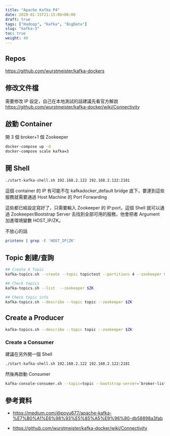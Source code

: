 ```yaml
---
title: "Apache Kafka P4"
date: 2020-01-15T21:15:08+08:00
draft: true
tags: ["Hadoop", "Kafka", "BigData"]
slug: "kafka-3"
toc: true
weight: 40
---
```


## Repos

<https://github.com/wurstmeister/kafka-dockers>

## 修改文件檔

需要修改 IP 設定，自己在本地測試的話建議先看官方解說
<https://github.com/wurstmeister/kafka-docker/wiki/Connectivity>

## 啟動 Container

開 3 個 broker+1 個 Zookeeper

```bash
docker-compose up -d
docker-compose scale kafka=3
```

## 開 Shell

```bash
./start-kafka-shell.sh 192.168.2.122 192.168.2.122:2181
```

這個 container 的 IP 有可能不在 kafkadocker_default bridge 底下，要連到這些服務就需要通過 Host Machine 的 Port Forwarding

這些都已經設定寫好了，只需要輸入 Zookeeper 的 IP:port，這個 Shell 就可以通過 Zookeeper/Bootstrap Server 去找到全部可用的服務，他會把者 Argument 加進環境變數 HOST_IP/ZK。

不放心的話

```bash
printenv | grep -E 'HOST_IP|ZK'
```

## Topic 創建/查詢

```bash
## Create A Topic
kafka-topics.sh --create --topic topictest --partitions 4 --zookeeper $ZK --replication-factor 2

## Check topics
kafka-topics.sh --list  --zookeeper $ZK

## Check topic info
kafka-topics.sh --describe --topic topic --zookeeper $ZK
```

## Create a Producer

```bash
kafka-topics.sh --describe --topic topic --zookeeper $ZK
```

### Create a Consumer

建議在另外開一個 Shell

```bash
./start-kafka-shell.sh 192.168.2.122 192.168.2.122:2181
```

然後再啟動 Consumer

```bash
kafka-console-consumer.sh --topic=topic --bootstrap-server=`broker-list.sh` --from-beginning
```

## 參考資料

- <https://medium.com/@poyu677/apache-kafka-%E7%B0%A1%E6%98%93%E5%85%A5%E9%96%80-db58898a3fab>

- <https://github.com/wurstmeister/kafka-docker/wiki/Connectivity>
